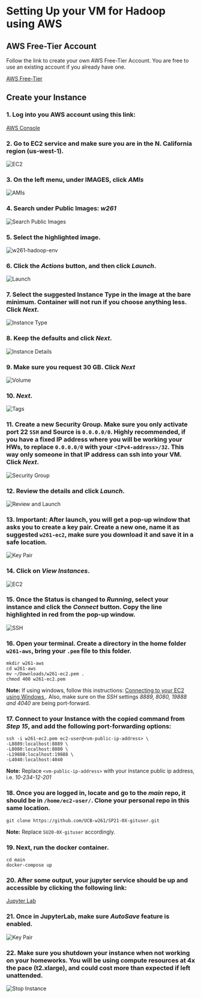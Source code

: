 # Setting Up your VM for Hadoop using AWS

## AWS Free-Tier Account

Follow the link to create your own AWS Free-Tier Account. You are free to use an existing account if you already have one.

[AWS Free-Tier](https://aws.amazon.com/free/?all-free-tier.sort-by=item.additionalFields.SortRank&all-free-tier.sort-order=asc)

## Create your Instance

### 1. Log into you AWS account using this link:

[AWS Console](https://signin.aws.amazon.com/signin?redirect_uri=https%3A%2F%2Fconsole.aws.amazon.com%2Fconsole%2Fhome%3Fstate%3DhashArgs%2523%26isauthcode%3Dtrue&client_id=arn%3Aaws%3Aiam%3A%3A015428540659%3Auser%2Fhomepage&forceMobileApp=0&code_challenge=iPW1qTfgSh0ngwqgY3ljo6sBAWwR2_lyXzDJXjPTAY4&code_challenge_method=SHA-256)


### 2. Go to EC2 service and make sure you are in the N. California region (us-west-1).

![EC2](https://github.com/UCB-w261/w261-environment/blob/master/setup-aws-hadoop-env/step_01.png)


### 3. On the left menu, under IMAGES, click *AMIs*

![AMIs](https://github.com/UCB-w261/w261-environment/blob/master/setup-aws-hadoop-env/step_02.png)


### 4. Search under Public Images: *w261*

![Search Public Images](https://github.com/UCB-w261/w261-environment/blob/master/setup-aws-hadoop-env/step_03.png)  


### 5. Select the highlighted image.

![w261-hadoop-env](https://github.com/UCB-w261/w261-environment/blob/master/setup-aws-hadoop-env/step_04_update.png)


### 6. Click the *Actions* button, and then click *Launch*.

![Launch](https://github.com/UCB-w261/w261-environment/blob/master/setup-aws-hadoop-env/step_05.png)


### 7. Select the suggested Instance Type in the image at the bare minimum. Container will not run if you choose anything less. Click *Next*.

![Instance Type](https://github.com/UCB-w261/w261-environment/blob/master/setup-aws-hadoop-env/step_06.png)


### 8. Keep the defaults and click *Next*.

![Instance Details](https://github.com/UCB-w261/w261-environment/blob/master/setup-aws-hadoop-env/step_07.png)


### 9. Make sure you request 30 GB. Click *Next*

![Volume](https://github.com/UCB-w261/w261-environment/blob/master/setup-aws-hadoop-env/step_08.png)


### 10. *Next*.

![Tags](https://github.com/UCB-w261/w261-environment/blob/master/setup-aws-hadoop-env/step_09.png)


### 11. Create a new Security Group. Make sure you only activate port 22 `SSH` and Source is `0.0.0.0/0`. Highly recommended, if you have a fixed IP address where you will be working your HWs, to replace `0.0.0.0/0` with your `<IPv4-address>/32`. This way only someone in that IP address can ssh into your VM. Click *Next*.

![Security Group](https://github.com/UCB-w261/w261-environment/blob/master/setup-aws-hadoop-env/step_11.png)


### 12. Review the details and click *Launch*.

![Review and Launch](https://github.com/UCB-w261/w261-environment/blob/master/setup-aws-hadoop-env/step_12.png)


### 13. **Important:** After launch, you will get a pop-up window that asks you to create a key pair. Create a new one, name it as suggested `w261-ec2`, make sure you download it and save it in a safe location.

![Key Pair](https://github.com/UCB-w261/w261-environment/blob/master/setup-aws-hadoop-env/step_13.png)


### 14. Click on *View Instances*.

![EC2](https://github.com/UCB-w261/w261-environment/blob/master/setup-aws-hadoop-env/step_14.png)


### 15. Once the Status is changed to *Running*, select your instance and click the *Connect* button. Copy the line highlighted in red from the pop-up window.

![SSH](https://github.com/UCB-w261/w261-environment/blob/master/setup-aws-hadoop-env/step_15.png)


### 16. Open your terminal. Create a directory in the home folder `w261-aws`, bring your `.pem` file to this folder.

```
mkdir w261-aws
cd w261-aws
mv ~/Downloads/w261-ec2.pem .
chmod 400 w261-ec2.pem
```

**Note:** If using windows, follow this instructions: [Connecting to your EC2 using Windows ](https://docs.aws.amazon.com/AWSEC2/latest/UserGuide/putty.html). Also, make sure on the *SSH* settings *8889, 8080, 19888 and 4040* are being port-forward.


### 17. Connect to your Instance with the copied command from *Step 15*, and add the following port-forwarding options:

```
ssh -i w261-ec2.pem ec2-user@<vm-public-ip-address> \
-L8889:localhost:8889 \
-L8080:localhost:8080 \
-L19888:localhost:19888 \
-L4040:localhost:4040
```
**Note:** Replace `<vm-public-ip-address>` with your instance public ip address, i.e. *10-234-12-201*


### 18. Once you are logged in, locate and go to the *main* repo, it should be in `/home/ec2-user/`. Clone your personal repo in this same location.

```
git clone https://github.com/UCB-w261/SP21-0X-gituser.git
```
**Note:** Replace `SU20-0X-gituser` accordingly.


### 19. Next, run the docker container.

```
cd main
docker-compose up
```


### 20. After some output, your jupyter service should be up and accessible by clicking the following link:

[Jupyter Lab](http://localhost:8889 "Click here to open Jupyter Lab")


### 21. Once in JupyterLab, make sure *AutoSave* feature is enabled.

![Key Pair](https://github.com/UCB-w261/w261-environment/blob/master/setup-aws-hadoop-env/jupyter_lab_autosave.png)


### 22. Make sure you shutdown your instance when not working on your homeworks. You will be using compute resources at 4x the pace (t2.xlarge), and could cost more than expected if left unattended.

![Stop Instance](https://github.com/UCB-w261/w261-environment/blob/master/setup-aws-hadoop-env/step_16.png)
